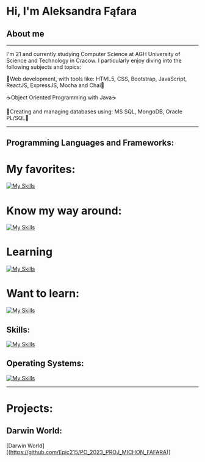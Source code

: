 # Hi, I'm Aleksandra Fąfara

## About me
---
I'm 21 and currently studying Computer Science at AGH University of Science and Technology in Cracow. I particularly enjoy diving into the following subjects and topics:

🌻Web development, with tools like: HTML5, CSS, Bootstrap, JavaScript, ReactJS, ExpressJS, Mocha and Chai🌻

☕Object Oriented Programming with Java☕

📖Creating and managing databases using: MS SQL, MongoDB, Oracle PL/SQL📖

---

## Programming Languages and Frameworks:
# My favorites:

[![My Skills](https://skillicons.dev/icons?i=js,html,css,react,java,bootstrap)](https://skillicons.dev)

# Know my way around:

[![My Skills](https://skillicons.dev/icons?i=python,c)](https://skillicons.dev)

# Learning

[![My Skills](https://skillicons.dev/icons?i=mongodb,nodejs,express)](https://skillicons.dev)

# Want to learn:

[![My Skills](https://skillicons.dev/icons?i=ts,vue,nextjs)](https://skillicons.dev)


## Skills:

[![My Skills](https://skillicons.dev/icons?i=git,github,vite)](https://skillicons.dev)

## Operating Systems:

[![My Skills](https://skillicons.dev/icons?i=ubuntu,windows)](https://skillicons.dev)

---

# Projects:

## Darwin World:

[Darwin World][(https://github.com/Epic215/PO_2023_PROJ_MICHON_FAFARA)]
